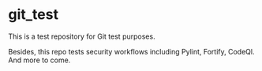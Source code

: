 # git_test
This is a test repository for Git test purposes.

Besides, this repo tests security workflows including Pylint, Fortify, CodeQl. And more to come.
